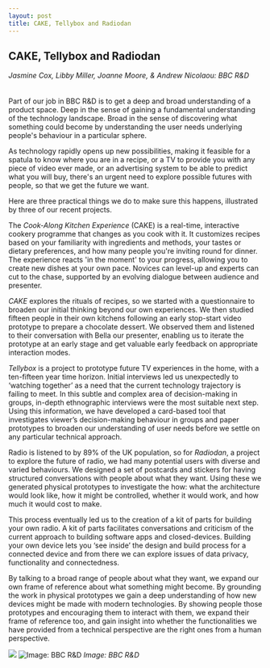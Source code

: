 ```yaml
---
layout: post
title: CAKE, Tellybox and Radiodan
---
```


## CAKE, Tellybox and Radiodan
_Jasmine Cox, Libby Miller, Joanne Moore, & Andrew Nicolaou: BBC R&D_
<br />
<br />
<br />
Part of our job in BBC R&D is to get a deep and broad understanding of a product space. Deep in the sense of gaining a fundamental understanding of the technology landscape. Broad in the sense of discovering what something could become by understanding the user needs underlying people's behaviour in a particular sphere.

As technology rapidly opens up new possibilities, making it feasible for a spatula to know where you are in a recipe, or a TV to provide you with any piece of video ever made, or an advertising system to be able to predict what you will buy, there's an urgent need to explore possible futures with people, so that we get the future we want.

Here are three practical things we do to make sure this happens, illustrated by three of our recent projects.

The _Cook-Along Kitchen Experience_ (CAKE) is a real-time, interactive cookery programme that changes as you cook with it. It customizes recipes based on your familiarity with ingredients and methods, your tastes or dietary preferences, and how many people you're inviting round for dinner. The experience reacts 'in the moment' to your progress, allowing you to create new dishes at your own pace. Novices can level-up and experts can cut to the chase, supported by an evolving dialogue between audience and presenter.  

_CAKE_ explores the rituals of recipes, so we started with a questionnaire to broaden our initial thinking beyond our own experiences. We then studied fifteen people in their own kitchens following an early stop-start video prototype to prepare a chocolate dessert. We observed them and listened to their conversation with Bella our presenter, enabling us to iterate the prototype at an early stage and get valuable early feedback on appropriate interaction modes.

_Tellybox_ is a project to prototype future TV experiences in the home, with a ten-fifteen year time horizon. Initial interviews led us unexpectedly to ‘watching together’ as a need that the current technology trajectory is failing to meet. In this subtle and complex area of decision-making in groups, in-depth ethnographic interviews were the most suitable next step. Using this information, we have developed a card-based tool that investigates viewer’s decision-making behaviour in groups and paper prototypes to broaden our understanding of user needs before we settle on any particular technical approach.

Radio is listened to by 89% of the UK population, so for _Radiodan_, a project to explore the future of radio, we had many potential users with diverse and varied behaviours. We designed a set of postcards and stickers for having structured conversations with people about what they want. Using these we generated physical prototypes to investigate the how: what the architecture would look like, how it might be controlled, whether it would work, and how much it would cost to make. 

This process eventually led us to the creation of a kit of parts for building your own radio. A kit of parts facilitates conversations and criticism of the current approach to building software apps and closed-devices. Building your own device lets you ‘see inside’ the design and build process for a connected device and from there we can explore issues of data privacy, functionality and connectedness. 

By talking to a broad range of people about what they want, we expand our own frame of reference about what something might become. By grounding the work in physical prototypes we gain a deep understanding of how new devices might be made with modern technologies. By showing people those prototypes and encouraging them to interact with them, we expand their frame of reference too, and gain insight into whether the functionalities we have provided from a technical perspective are the right ones from a human perspective.

![](13a.jpg)
![Image: BBC R&D](13b.jpg)
_Image: BBC R&D_
